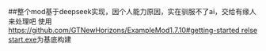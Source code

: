 ##整个mod基于deepseek实现，因个人能力原因，实在驯服不了ai，交给有缘人来处理吧 
使用[https://github.com/GTNewHorizons/ExampleMod1.7.10#getting-started relse start.exe](https://github.com/GTNewHorizons/ExampleMod1.7.10/releases/download/master-packages/starter.zip)为基底构建
